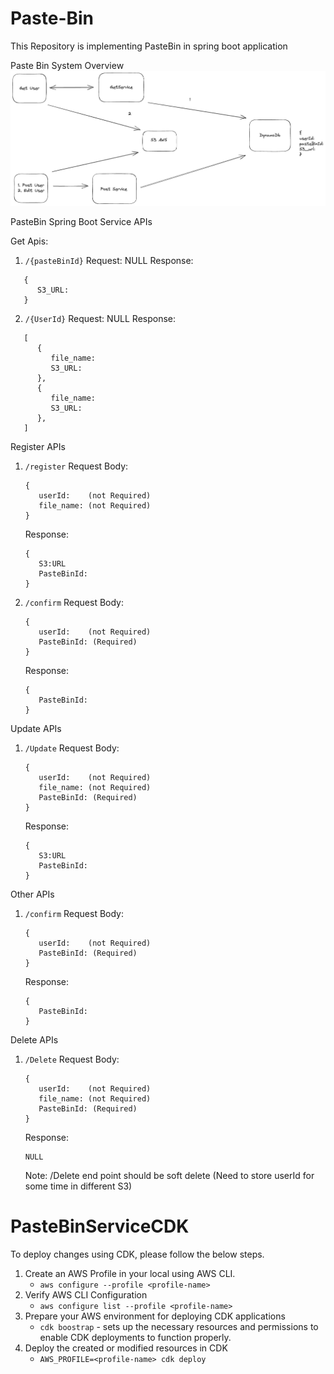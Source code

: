 # Paste-Bin
This Repository is implementing PasteBin in spring boot application

Paste Bin System Overview
![img.png](ReadMe/img.png)


PasteBin Spring Boot Service APIs


Get Apis:
1. ```/{pasteBinId}```
   Request:
   NULL
   Response:
```
   {
      S3_URL:
   }
```

2. ```/{UserId}```
   Request:
     NULL
   Response:
```
   [
      {
         file_name:
         S3_URL:
      },
      {
         file_name:
         S3_URL:
      },
   ]
```

Register APIs
1. ```/register```
   Request Body:
   ```
   {
      userId:    (not Required)
      file_name: (not Required)
   }
   ```
   Response:
   ```
   {
      S3:URL
      PasteBinId:
   }
   ```
2. ```/confirm```
   Request Body:
   ```
   {
      userId:    (not Required)
      PasteBinId: (Required)
   }
   ```
   Response:
   ```
   {
      PasteBinId:
   }
   ```

Update APIs
1. ```/Update```
   Request Body:
   ```
   {
      userId:    (not Required)
      file_name: (not Required)
      PasteBinId: (Required)
   }
   ```
   Response:
   ```
   {
      S3:URL
      PasteBinId:
   }
   ```

Other APIs
1.  ```/confirm```
    Request Body:
    ```
    {
       userId:    (not Required)
       PasteBinId: (Required)
    }
    ```
    Response:
    ```
    {
       PasteBinId:
    }
    ```

Delete APIs
1. ```/Delete```
   Request Body:
   ```
   {
      userId:    (not Required)
      file_name: (not Required)
      PasteBinId: (Required)
   }
   ```
   Response:
    ```
    NULL
    ```
   Note: /Delete end point should be soft delete (Need to store userId for some time in different S3)


# PasteBinServiceCDK
To deploy changes using CDK, please follow the below steps. 
1. Create an AWS Profile in your local using AWS CLI.
   * `aws configure --profile <profile-name>`
2. Verify AWS CLI Configuration
   * `aws configure list --profile <profile-name>`
3. Prepare your AWS environment for deploying CDK applications
   * `cdk boostrap` - sets up the necessary resources and permissions to enable CDK deployments to function properly.
4. Deploy the created or modified resources in CDK
   * `AWS_PROFILE=<profile-name> cdk deploy`